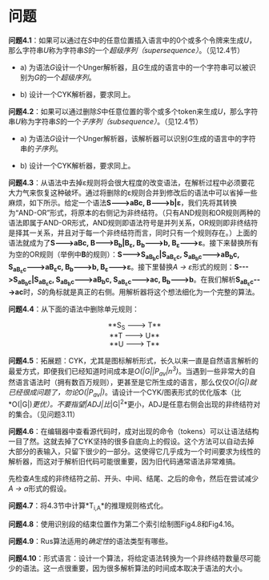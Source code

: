 # 问题

**问题4.1**：如果可以通过在*S*中的任意位置插入语言中的0个或多个令牌来生成*U*，那么字符串*U*称为字符串*S*的一个*超级序列（supersequence）*。（见12.4节）

- a) 为语法*G*设计一个Unger解析器，且*G*生成的语言中的一个字符串可以被识别为*G*的一个*超级序列*。

- b) 设计一个CYK解析器，要求同上。

**问题4.2**：如果可以通过删除*S*中任意位置的零个或多个token来生成*U*，那么字符串*U*称为字符串*S*的一个*子序列（subsequence）*。（见12.4节）

- a) 为语法*G*设计一个Unger解析器，该解析器可以识别*G*生成的语言中的字符串的*子序列*。

- b) 设计一个CYK解析器，要求同上。

**问题4.3**：从语法中去掉ε规则将会很大程度的改变语法，在解析过程中必须要花大力气来恢复这种破坏。通过将删除的ε规则合并到修改后的语法中可以省掉一些麻烦，如下所示。给定一个语法**S--->aBc, B--->b|ε**，我们先将其转换为“AND-OR”形式，将原本的右侧记为非终结符。（只有AND规则和OR规则两种的语法即属于AND-OR形式，AND规则即语法符号是并列关系，OR规则即非终结符是择其一关系，并且对于每一个非终结符而言，同时只有一个规则存在。）上面的语法就成为了**S--->aBc, B--->B<sub>b</sub>|B<sub>ε</sub>, B<sub>b</sub>--->b, B<sub>ε</sub>--->ε**。接下来替换所有为空的OR规则（举例中**B**的规则）：**S--->S<sub>aB<sub>b</sub>c</sub>|S<sub>aB<sub>ε</sub>c</sub>, S<sub>aB<sub>b</sub>c</sub>--->aB<sub>b</sub>c, S<sub>aB<sub>ε</sub>c</sub>--->aB<sub>ε</sub>c, B<sub>b</sub>--->b, B<sub>ε</sub>--->ε**。接下里替换*A → ε*形式的规则：**S--->S<sub>aB<sub>b</sub>c</sub>|S<sub>aB<sub>ε</sub>c</sub>, S<sub>aB<sub>b</sub>c</sub>--->aB<sub>b</sub>c, S<sub>aB<sub>ε</sub>c</sub>--->ac, B<sub>b</sub>--->b**。在我们解析**S<sub>aB<sub>ε</sub>c</sub>--->ac**时，*S*的角标就是真正的右侧。用解析器将这个想法细化为一个完整的算法。

**问题4.4**：从下面的语法中删除单元规则：

<center>**S<sub>S</sub> ---> T**</center>

<center>**T ---> U**</center>

<center>**U ---> T**</center>

**问题4.5**：拓展题：CYK，尤其是图标解析形式，长久以来一直是自然语言解析的最爱方式，即便我们已经知道时间成本是*O(|G||P<sub>av</sub>|n<sup>3</sup>)*。当遇到一些非常大的自然语言语法时（拥有数百万规则），更甚至是它所生成的语言，那么仅仅*O(|G|)*就已经很成问题了，勿论*O(|P<sub>av</sub>|)*。请设计一个CYK/图表形式的优化版本（比*O(|G|)*更优）。不要指望|ADJ|比*|G|<sup>2</sup>*更小，ADJ是任意右侧会出现的非终结符对的集合。（见问题3.11）

**问题4.6**：在编辑器中查看源代码时，成对出现的命令（tokens）可以让语法结构一目了然。这就去掉了CYK坚持的很多自底向上的假设。这个方法可以自动去掉大部分的表输入，只留下很少的一部分。这使得它几乎成为一个时间要求为线性的解析器，而这对于解析旧代码可能很重要，因为旧代码通常语法非常难搞。

先检查*A*生成的非终结符之前、开头、中间、结尾、之后的命令，然后在尝试减少*A → α*形式的假设。

**问题4.7**：将4.3节中计算*T<sub>i,A</sub>*的推理规则格式化。

**问题4.8**：使用识别段的结束位置作为第二个索引绘制图Fig4.8和Fig4.16。

**问题4.9**：Rus算法适用的*确定性*的语法类型有哪些。

**问题4.10**：形式语言：设计一个算法，将给定语法转换为一个非终结符数量尽可能少的语法。这一点很重要，因为很多解析算法的时间成本取决于语法的大小。